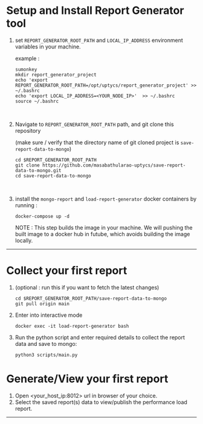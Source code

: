 # Setup and Install Report Generator tool
1. set ```REPORT_GENERATOR_ROOT_PATH```  and  ```LOCAL_IP_ADDRESS``` environment variables in your machine.

    example : 
     ```
    sumonkey
    mkdir report_generator_project
    echo 'export REPORT_GENERATOR_ROOT_PATH=/opt/uptycs/report_generator_project' >> ~/.bashrc
    echo 'export LOCAL_IP_ADDRESS=<YOUR_NODE_IP>'  >> ~/.bashrc
    source ~/.bashrc
    ```
<br>

2. Navigate to  ```REPORT_GENERATOR_ROOT_PATH``` path, and git clone this repository 

    (make sure / verify that the directory name of git cloned project is ```save-report-data-to-mongo```)

    ```
    cd $REPORT_GENERATOR_ROOT_PATH
    git clone https://github.com/masabathularao-uptycs/save-report-data-to-mongo.git
    cd save-report-data-to-mongo 
    ```
<br>

3. install the ```mongo-report``` and ```load-report-generator``` docker containers by running :

    ```
    docker-compose up -d
    ```
    NOTE : This step builds the image in your machine. We will pushing the built image to a docker hub in futube, which avoids building the image locally.

---

# Collect your first report
1.  (optional : run this if you want to fetch the latest changes)
    
    ```
    cd $REPORT_GENERATOR_ROOT_PATH/save-report-data-to-mongo 
    git pull origin main
    ```
   
2. Enter into interactive mode 
    ```
    docker exec -it load-report-generator bash   
    ```

3. Run the python script and enter required details to collect the report data and save to mongo:
    ```
    python3 scripts/main.py
    ```

# Generate/View your first report

1. Open <your_host_ip:8012> url in browser of your choice.
2. Select the saved report(s) data to view/publish the performance load report.

---
